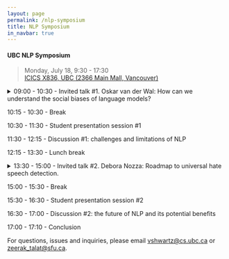 ```yaml
---
layout: page
permalink: /nlp-symposium
title: NLP Symposium
in_navbar: true
---
```


#### UBC NLP Symposium

> Monday, July 18, 9:30 - 17:30 <br>
> [ICICS X836, UBC (2366 Main Mall, Vancouver)
](https://www.cs.ubc.ca/our-department/maps) <br>

<details>
  <summary> 09:00 - 10:30 - Invited talk #1. Oskar van der Wal: How can we understand the social biases of language models?
</summary>  
  
<h4> Title </h4>:
How can we understand the social biases of language models?  

  
#### Bio:
I am a PhD candidate based at the University of Amsterdam—supervised by Katrin Schulz and Willem Zuidema. My research focuses on understanding why language models exhibit social biases using interpretability techniques. On top of that, I study how we can reliably measure bias in NLP and try to ground the discussion of bias in the broader societal perspective.

  
#### Abstract:
Language Models (LMs) have been shown to learn undesirable biases towards certain social groups, which may unfairly influence the decisions, recommendations or texts that AI systems building on those LMs generate.
As LMs are readily deployed by companies, governments, and other institutions in applications that directly impact the lives of ordinary citizens, detecting undesirable biases in NLP systems and finding ways to mitigate them has emerged as a prominent research field.
Yet, we still face many challenges in measuring biases due to the black-box nature of these models, let alone mitigating these.

While there are many interesting angles to take, in this talk we will approach the study of bias in LMs from two possible perspectives: the field of interpretability and psychometrics.
First, the field of interpretability offers a toolbox for better understanding LMs in the face of their black box nature. Research on detecting such biases is crucial, but as new LMs are continuously developed, it is equally important to study how LMs come to be biased in the first place, and what role the training data, architecture, and downstream application play at various phases in the life-cycle of an NLP model.
Second, the field of psychometrics offers extensive expertise on measuring abstract concepts in psychology like bias. Their theoretical insights and frameworks can help us to evaluate the current state of NLP bias measures and guide future research on understanding social biases in LMs.

</details>

10:15 - 10:30 - Break

10:30 - 11:30 - Student presentation session #1

11:30 - 12:15 - Discussion #1: challenges and limitations of NLP

12:15 - 13:30 - Lunch break

<details>
  <summary> 13:30 - 15:00 - Invited talk #2. Debora Nozza: Roadmap to universal hate speech detection. </summary> 
  
#### Title:
Roadmap to universal hate speech detection.   
 
#### Bio: 
Debora Nozza (she/her) is a Postdoctoral Research Fellow in Computing Science at Bocconi University. Her research interests mainly focus on Natural Language Processing, specifically on the detection and counter-acting of hate speech and algorithmic bias on Social Media data in multilingual context. She organized three international shared tasks on multilingual detection of hate speech. She was recently awarded a grant from Fondazione Cariplo for her project MONICA, which will focus on monitoring coverage, attitudes, and accessibility of Italian measures in response to COVID-19. For updated information, see https://dnozza.github.io/.

#### Abstract: 
An increasing propagation of hate speech has been detected on social media platforms (e.g., Twitter) where (pseudo-)anonymity enables people to target others without being recognized or easily traced. 
While this societal issue has attracted many studies in the NLP community, it comes with three important challenges. Hate speech detection models should be fair, work on every language, and consider the whole context (e.g., imagery).
Solving these challenges will revolutionize the field of hate speech detection and help on creating a "universal" model. In this talk, I will present my contributions in this area along with my takes for future directions.


</details>

15:00 - 15:30 - Break

15:30 - 16:30 - Student presentation session #2

16:30 - 17:00 - Discussion #2: the future of NLP and its potential benefits

17:00 - 17:10 - Conclusion


For questions, issues and inquiries, please email vshwartz@cs.ubc.ca or zeerak_talat@sfu.ca.
